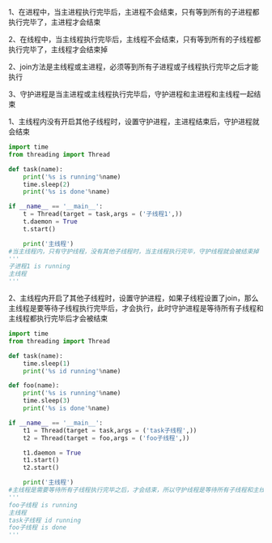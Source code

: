 1、在进程中，当主进程执行完毕后，主进程不会结束，只有等到所有的子进程都执行完毕了，主进程才会结束

2、在线程中，当主线程执行完毕后，主线程不会结束，只有等到所有的子线程都执行完毕了，主线程才会结束掉

2、join方法是主线程或主进程，必须等到所有子进程或子线程执行完毕之后才能执行

3、守护进程是当主进程或主线程执行完毕后，守护进程和主进程和主线程一起结束



1、主线程内没有开启其他子线程时，设置守护进程，主进程结束后，守护进程就会结束

```python
import time
from threading import Thread

def task(name):
    print('%s is running'%name)
    time.sleep(2)
    print('%s is done'%name)

if __name__ == '__main__':
    t = Thread(target = task,args = ('子线程1',))
    t.daemon = True
    t.start()

    print('主线程')
#当主线程内，只有守护线程，没有其他子线程时，当主线程执行完毕，守护线程就会被结束掉
'''
子进程1 is running
主线程
'''
```



2、主线程内开启了其他子线程时，设置守护进程，如果子线程设置了join，那么主线程是要等待子线程执行完毕后，才会执行，此时守护进程是等待所有子线程和主线程都执行完毕后才会被结束

```python
import time
from threading import Thread

def task(name):
    time.sleep(1)
    print('%s id running'%name)

def foo(name):
    print('%s is running'%name)
    time.sleep(3)
    print('%s is done'%name)

if __name__ == '__main__':
    t1 = Thread(target = task,args = ('task子线程',))
    t2 = Thread(target = foo,args = ('foo子线程',))

    t1.daemon = True
    t1.start()
    t2.start()

    print('主线程')
#主线程是需要等待所有子线程执行完毕之后，才会结束，所以守护线程是等待所有子线程和主线程都执行完毕之后，才会结束
'''
foo子线程 is running
主线程
task子线程 id running
foo子线程 is done
'''
```

